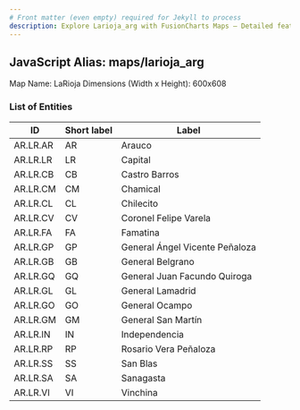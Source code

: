 ```yaml
---
# Front matter (even empty) required for Jekyll to process
description: Explore Larioja_arg with FusionCharts Maps – Detailed features for seamless integration. Try now & enhance your data visualization today! 
---
```


## JavaScript Alias: maps/larioja_arg

Map Name: LaRioja
Dimensions (Width x Height): 600x608

### List of Entities

ID  | Short label | Label
---|---|---|
AR.LR.AR  | AR          | Arauco                         
AR.LR.LR  | LR          | Capital                        
AR.LR.CB  | CB          | Castro Barros                  
AR.LR.CM  | CM          | Chamical                       
AR.LR.CL  | CL          | Chilecito                      
AR.LR.CV  | CV          | Coronel Felipe Varela          
AR.LR.FA  | FA          | Famatina                       
AR.LR.GP  | GP          | General Ángel Vicente Peñaloza 
AR.LR.GB  | GB          | General Belgrano               
AR.LR.GQ  | GQ          | General Juan Facundo Quiroga   
AR.LR.GL  | GL          | General Lamadrid               
AR.LR.GO  | GO          | General Ocampo                 
AR.LR.GM  | GM          | General San Martín             
AR.LR.IN  | IN          | Independencia                  
AR.LR.RP  | RP          | Rosario Vera Peñaloza          
AR.LR.SS  | SS          | San Blas                       
AR.LR.SA  | SA          | Sanagasta                      
AR.LR.VI  | VI          | Vinchina                       
